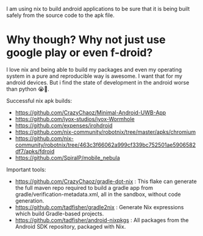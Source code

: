 

I am using nix to build android applications to be sure that it is being built safely from the source code to the apk file.

# Why though? Why not just use google play or even f-droid?

I love nix and being able to build my packages and even my operating system in a pure and reproducible way is awesome. I want that for my android devices. But i find the state of development in the android worse than python 😭🙏.

Successful nix apk builds:
- https://github.com/CrazyChaoz/Minimal-Android-UWB-App
- https://github.com/iyox-studios/iyox-Wormhole
- https://github.com/expenses/irohdroid
- https://github.com/nix-community/robotnix/tree/master/apks/chromium
- https://github.com/nix-community/robotnix/tree/463c3f66062a999cf339bc752501ae5906582df7/apks/fdroid
- https://github.com/SpiralP/mobile_nebula


Important tools:
- https://github.com/CrazyChaoz/gradle-dot-nix : This flake can generate the full maven repo required to build a gradle app from gradle/verification-metadata.xml, all in the sandbox, without code generation.
- https://github.com/tadfisher/gradle2nix :  Generate Nix expressions which build Gradle-based projects.
- https://github.com/tadfisher/android-nixpkgs : All packages from the Android SDK repository, packaged with Nix.

